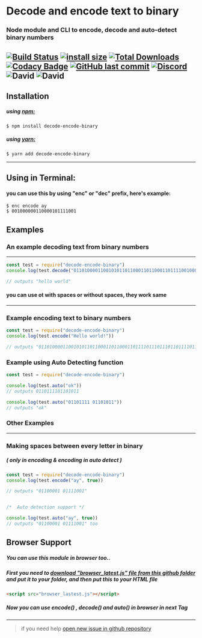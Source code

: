 # Decode and encode text to binary
### Node module and CLI to encode, decode and auto-detect binary numbers
[![Build Status](https://travis-ci.org/TheChickenNagget/decode-encode-binary.svg?branch=master)](https://travis-ci.org/TheChickenNagget/decode-encode-binary)
[![install s<!--  -->ize](https://packagephobia.now.sh/badge?p=decode-encode-binary)](https://packagephobia.now.sh/result?p=decode-encode-binary)
[![Total Downloads](https://badgen.net/npm/dt/decode-encode-binary)](https://www.npmjs.com/package/decode-encode-binary)
[![Codacy Badge](https://api.codacy.com/project/badge/Grade/80073762e50e4a989a6c666248af4f6a)](https://www.codacy.com/manual/chickennagget14/decode-encode-binary?utm_source=github.com&amp;utm_medium=referral&amp;utm_content=TheChickenNagget/decode-encode-binary&amp;utm_campaign=Badge_Grade)
[![GitHub last commit](https://img.shields.io/github/last-commit/TheChickenNagget/decode-encode-binary?logo=GitHub)](https://github.com/TheChickenNagget/encode-decode-binary-text/)
[![Discord](https://discordapp.com/api/guilds/610476577632944159/embed.png)](https://discord.gg/CFw8BMJ)            
![David](https://img.shields.io/david/thechickennagget/decode-encode-binary)
![David](https://img.shields.io/david/dev/thechickennagget/decode-encode-binary)
------
## Installation
##### using [npm:](https://www.npmjs.com/package/decode-encode-binary)
```
$ npm install decode-encode-binary
```
##### using [yarn:](https://yarnpkg.com/en/package/decode-encode-binary)
```
$ yarn add decode-encode-binary
```
------
## Using in Terminal:
#### you can use this by using "enc" or "dec" prefix, here's example:
```
$ enc encode ay
$ 001000000110000101111001
```

## Examples
### An example decoding text from binary numbers
------
```js
const test = require("decode-encode-binary")
console.log(test.decode("0110100001100101011011000110110001101111001000000111011101101111011100100110110001100100"))

// outputs "hello world"
```
#### you can use ot with spaces or without spaces, they work same
------

### Example encoding text to binary numbers
```js
const test = require("decode-encode-binary")
console.log(test.encode("Hello world!"))

// outputs "01101000011001010110110001101100011011110111011101101111011100100110110001100100"
 ```

### Example using Auto Detecting function
```js
const test = require("decode-encode-binary")

console.log(test.auto("ok"))
// outputs 0110111101101011

console.log(test.auto("01101111 01101011"))  
// outputs "ok"

```

### Other Examples
-----
### Making spaces between every letter in binary
##### ( only in encoding & encoding in auto detect )
```js
const test = require("decode-encode-binary")
console.log(test.encode("ay", true))

// outputs "01100001 01111001"


/*  Auto detection support */

console.log(test.auto("ay", true))
// outputs "01100001 01111001" too
```

## Browser Support
##### You can use this module in browser too..
##### First you need to **__[download "browser_latest.js" file from this github folder](https://github.com/TheChickenNagget/assets/tree/master/encode-decode-npm)__** and put it to your folder, and then put this to your HTML file
```html
<script src="browser_lastest.js"></script>
```
##### Now you can use encode() , decode() and auto() in browser in next <script></script> Tag
------
 > if you need help [open new issue in github repository](https://github.com/ChickenNaggetGitHub/encode-decode-binary-text/issues/new)
